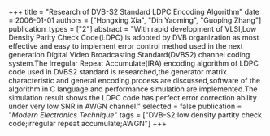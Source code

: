 +++
title = "Research of DVB-S2 Standard LDPC Encoding Algorithm"
date = 2006-01-01
authors = ["Hongxing Xia", "Din Yaoming", "Guoping Zhang"]
publication_types = ["2"]
abstract = "With rapid development of VLSI,Low Density Parity Check Code(LDPC) is adopted by DVB organization as most effective and easy to implement error control method used in the next generation Digital Video Broadcasting Standard(DVBS2) channel coding system.The Irregular Repeat Accumulate(IRA) encoding algorithm of LDPC code used in DVBS2 standard is researched,the generator matrix characteristic and general encoding process are discussed,software of the algorithm in C language and performance simulation are implemented.The simulation result shows the LDPC code has perfect error correction ability under very low SNR in AWGN channel."
selected = false
publication = "*Modern Electronics Technique*"
tags = ["DVB-S2;low density partity check code;irregular repeat accumulate;AWGN"]
+++


